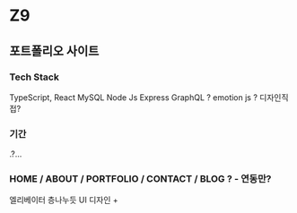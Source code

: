 # Z9

## 포트폴리오 사이트

### Tech Stack
TypeScript, React 
MySQL
Node Js Express
GraphQL ?
emotion js ? 
디자인직접?

### 기간
.?...
### HOME / ABOUT / PORTFOLIO / CONTACT / BLOG ? - 연동만?
엘리베이터 층나누듯 UI 디자인 + 
